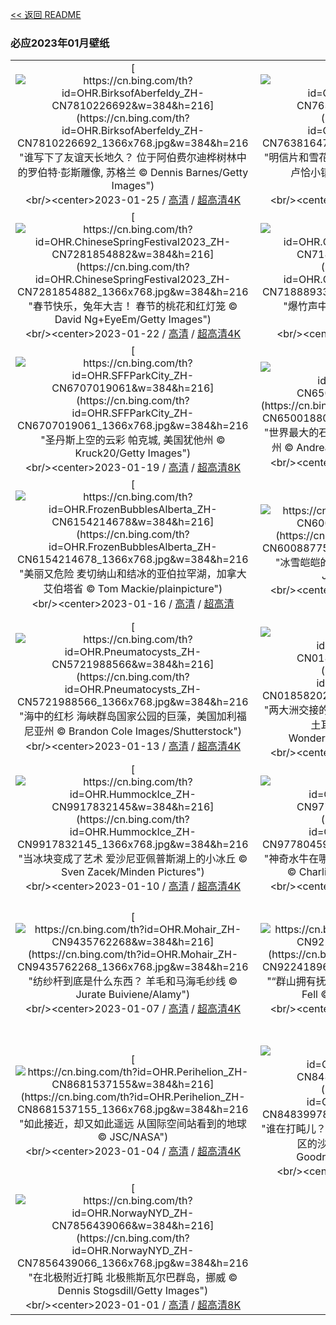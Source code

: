 [<< 返回 README](../../README.md)
### 必应2023年01月壁纸
||||
|:---:|:---:|:---:|
|[![https://cn.bing.com/th?id=OHR.BirksofAberfeldy_ZH-CN7810226692&w=384&h=216](https://cn.bing.com/th?id=OHR.BirksofAberfeldy_ZH-CN7810226692_1366x768.jpg&w=384&h=216 "谁写下了友谊天长地久？&#10;位于阿伯费尔迪桦树林中的罗伯特·彭斯雕像, 苏格兰&#10;© Dennis Barnes/Getty Images")](https://cn.bing.com/search?q=%e8%8b%8f%e6%a0%bc%e5%85%b0%e9%98%bf%e4%bc%af%e8%b4%b9%e5%b0%94%e8%bf%aa&form=hpcapt&mkt=zh-cn&filters=HpDate:"20230124_1600")<br/><center>2023-01-25 / [高清](https://cn.bing.com/th?id=OHR.BirksofAberfeldy_ZH-CN7810226692_1920x1200.jpg&w=1920&h=1200) / [超高清4K](https://cn.bing.com/th?id=OHR.BirksofAberfeldy_ZH-CN7810226692_UHD.jpg&w=3840&h=2160)<center/>|[![https://cn.bing.com/th?id=OHR.ColleSantaLucia_ZH-CN7638164714&w=384&h=216](https://cn.bing.com/th?id=OHR.ColleSantaLucia_ZH-CN7638164714_1366x768.jpg&w=384&h=216 "明信片和雪花球的取景地&#10;多洛米蒂山谷中的科莱圣卢恰小镇，意大利&#10;© mauritius images GmbH/Alamy")](https://cn.bing.com/search?q=%e5%a4%9a%e6%b4%9b%e7%b1%b3%e8%92%82%e5%b1%b1&form=hpcapt&mkt=zh-cn&filters=HpDate:"20230123_1600")<br/><center>2023-01-24 / [高清](https://cn.bing.com/th?id=OHR.ColleSantaLucia_ZH-CN7638164714_1920x1200.jpg&w=1920&h=1200) / [超高清4K](https://cn.bing.com/th?id=OHR.ColleSantaLucia_ZH-CN7638164714_UHD.jpg&w=3840&h=2160)<center/>|[![https://cn.bing.com/th?id=OHR.SunriseMoai_ZH-CN7413178404&w=384&h=216](https://cn.bing.com/th?id=OHR.SunriseMoai_ZH-CN7413178404_1366x768.jpg&w=384&h=216 "摩艾石像&#10;复活节岛上的摩艾石像，智利&#10;© Karine Aigner/Tandem Stills + Motion")](https://cn.bing.com/search?q=%e6%91%a9%e8%89%be%e7%9f%b3%e5%83%8f&form=hpcapt&mkt=zh-cn&filters=HpDate:"20230122_1600")<br/><center>2023-01-23 / [高清](https://cn.bing.com/th?id=OHR.SunriseMoai_ZH-CN7413178404_1920x1200.jpg&w=1920&h=1200) / [超高清4K](https://cn.bing.com/th?id=OHR.SunriseMoai_ZH-CN7413178404_UHD.jpg&w=3840&h=2160)<center/>|
|[![https://cn.bing.com/th?id=OHR.ChineseSpringFestival2023_ZH-CN7281854882&w=384&h=216](https://cn.bing.com/th?id=OHR.ChineseSpringFestival2023_ZH-CN7281854882_1366x768.jpg&w=384&h=216 "春节快乐，兔年大吉！&#10;春节的桃花和红灯笼&#10;© David Ng+EyeEm/Getty Images")](https://cn.bing.com/search?q=%e6%98%a5%e8%8a%82&form=hpcapt&mkt=zh-cn&filters=HpDate:"20230121_1600")<br/><center>2023-01-22 / [高清](https://cn.bing.com/th?id=OHR.ChineseSpringFestival2023_ZH-CN7281854882_1920x1200.jpg&w=1920&h=1200) / [超高清4K](https://cn.bing.com/th?id=OHR.ChineseSpringFestival2023_ZH-CN7281854882_UHD.jpg&w=3840&h=2160)<center/>|[![https://cn.bing.com/th?id=OHR.ChineseNewYearEve2023_ZH-CN7188893388&w=384&h=216](https://cn.bing.com/th?id=OHR.ChineseNewYearEve2023_ZH-CN7188893388_1366x768.jpg&w=384&h=216 "爆竹声中一岁除&#10;除夕夜的中国新年灯笼&#10;© Toa55/Getty Images")](https://cn.bing.com/search?q=%e9%99%a4%e5%a4%95&form=hpcapt&mkt=zh-cn&filters=HpDate:"20230120_1600")<br/><center>2023-01-21 / [高清](https://cn.bing.com/th?id=OHR.ChineseNewYearEve2023_ZH-CN7188893388_1920x1200.jpg&w=1920&h=1200) / [超高清](https://cn.bing.com/th?id=OHR.ChineseNewYearEve2023_ZH-CN7188893388_UHD.jpg)<center/>|[![https://cn.bing.com/th?id=OHR.FalklandKings_ZH-CN6891102487&w=384&h=216](https://cn.bing.com/th?id=OHR.FalklandKings_ZH-CN6891102487_1366x768.jpg&w=384&h=216 "“兄弟们，跟我走”&#10;王企鹅，福克兰群岛&#10;© Elmar Weiss/Getty Images")](https://cn.bing.com/search?q=%e7%a6%8f%e5%85%8b%e5%85%b0%e7%be%a4%e5%b2%9b&form=hpcapt&mkt=zh-cn&filters=HpDate:"20230119_1600")<br/><center>2023-01-20 / [高清](https://cn.bing.com/th?id=OHR.FalklandKings_ZH-CN6891102487_1920x1200.jpg&w=1920&h=1200) / [超高清4K](https://cn.bing.com/th?id=OHR.FalklandKings_ZH-CN6891102487_UHD.jpg&w=3840&h=2160)<center/>|
|[![https://cn.bing.com/th?id=OHR.SFFParkCity_ZH-CN6707019061&w=384&h=216](https://cn.bing.com/th?id=OHR.SFFParkCity_ZH-CN6707019061_1366x768.jpg&w=384&h=216 "圣丹斯上空的云彩&#10;帕克城, 美国犹他州&#10;© Kruck20/Getty Images")](https://cn.bing.com/search?q=%e5%b8%95%e5%85%8b%e5%9f%8e&form=hpcapt&mkt=zh-cn&filters=HpDate:"20230118_1600")<br/><center>2023-01-19 / [高清](https://cn.bing.com/th?id=OHR.SFFParkCity_ZH-CN6707019061_1920x1200.jpg&w=1920&h=1200) / [超高清8K](https://cn.bing.com/th?id=OHR.SFFParkCity_ZH-CN6707019061_UHD.jpg)<center/>|[![https://cn.bing.com/th?id=OHR.WhiteSands_ZH-CN6500188005&w=384&h=216](https://cn.bing.com/th?id=OHR.WhiteSands_ZH-CN6500188005_1366x768.jpg&w=384&h=216 "世界最大的石膏沙漠&#10;白沙国家公园，美国新墨西哥州&#10;© Andrea Harrell/Tandem Stills + Motion")](https://cn.bing.com/search?q=%e7%99%bd%e6%b2%99%e5%9b%bd%e5%ae%b6%e5%85%ac%e5%9b%ad&form=hpcapt&mkt=zh-cn&filters=HpDate:"20230117_1600")<br/><center>2023-01-18 / [高清](https://cn.bing.com/th?id=OHR.WhiteSands_ZH-CN6500188005_1920x1200.jpg&w=1920&h=1200) / [超高清4K](https://cn.bing.com/th?id=OHR.WhiteSands_ZH-CN6500188005_UHD.jpg&w=3840&h=2160)<center/>|[![https://cn.bing.com/th?id=OHR.SessileOaks_ZH-CN6385464274&w=384&h=216](https://cn.bing.com/th?id=OHR.SessileOaks_ZH-CN6385464274_1366x768.jpg&w=384&h=216 "树木之美&#10;穆涅略斯自然保护区，西班牙&#10;© Andres M. Dominguez/Minden Pictures")](https://cn.bing.com/search?q=%e7%a9%86%e6%b6%85%e7%95%a5%e6%96%af%e8%87%aa%e7%84%b6%e4%bf%9d%e6%8a%a4%e5%8c%ba&form=hpcapt&mkt=zh-cn&filters=HpDate:"20230116_1600")<br/><center>2023-01-17 / [高清](https://cn.bing.com/th?id=OHR.SessileOaks_ZH-CN6385464274_1920x1200.jpg&w=1920&h=1200) / [超高清4K](https://cn.bing.com/th?id=OHR.SessileOaks_ZH-CN6385464274_UHD.jpg&w=3840&h=2160)<center/>|
|[![https://cn.bing.com/th?id=OHR.FrozenBubblesAlberta_ZH-CN6154214678&w=384&h=216](https://cn.bing.com/th?id=OHR.FrozenBubblesAlberta_ZH-CN6154214678_1366x768.jpg&w=384&h=216 "美丽又危险&#10;麦切纳山和结冰的亚伯拉罕湖，加拿大艾伯塔省&#10;© Tom Mackie/plainpicture")](https://cn.bing.com/search?q=%e4%ba%9a%e4%bc%af%e6%8b%89%e7%bd%95%e6%b9%96&form=hpcapt&mkt=zh-cn&filters=HpDate:"20230115_1600")<br/><center>2023-01-16 / [高清](https://cn.bing.com/th?id=OHR.FrozenBubblesAlberta_ZH-CN6154214678_1920x1200.jpg&w=1920&h=1200) / [超高清](https://cn.bing.com/th?id=OHR.FrozenBubblesAlberta_ZH-CN6154214678_UHD.jpg)<center/>|[![https://cn.bing.com/th?id=OHR.Turku_ZH-CN6008877545&w=384&h=216](https://cn.bing.com/th?id=OHR.Turku_ZH-CN6008877545_1366x768.jpg&w=384&h=216 "冰雪皑皑的芬兰&#10;横贯图尔库的奥拉河, 芬兰&#10;© Jarmo Piironen/Alamy")](https://cn.bing.com/search?q=%e5%a5%a5%e6%8b%89%e6%b2%b3&form=hpcapt&mkt=zh-cn&filters=HpDate:"20230114_1600")<br/><center>2023-01-15 / [高清](https://cn.bing.com/th?id=OHR.Turku_ZH-CN6008877545_1920x1200.jpg&w=1920&h=1200) / [超高清4K](https://cn.bing.com/th?id=OHR.Turku_ZH-CN6008877545_UHD.jpg&w=3840&h=2160)<center/>|[![https://cn.bing.com/th?id=OHR.DonkeyFeast_ZH-CN5880627132&w=384&h=216](https://cn.bing.com/th?id=OHR.DonkeyFeast_ZH-CN5880627132_1366x768.jpg&w=384&h=216 "快乐小毛驴&#10;吃樱桃树枝的毛驴&#10;© Juniors Bildarchiv GmbH/Alamy")](https://cn.bing.com/search?q=%e6%af%9b%e9%a9%b4&form=hpcapt&mkt=zh-cn&filters=HpDate:"20230113_1600")<br/><center>2023-01-14 / [高清](https://cn.bing.com/th?id=OHR.DonkeyFeast_ZH-CN5880627132_1920x1200.jpg&w=1920&h=1200) / [超高清4K](https://cn.bing.com/th?id=OHR.DonkeyFeast_ZH-CN5880627132_UHD.jpg&w=3840&h=2160)<center/>|
|[![https://cn.bing.com/th?id=OHR.Pneumatocysts_ZH-CN5721988566&w=384&h=216](https://cn.bing.com/th?id=OHR.Pneumatocysts_ZH-CN5721988566_1366x768.jpg&w=384&h=216 "海中的红杉&#10;海峡群岛国家公园的巨藻，美国加利福尼亚州&#10;© Brandon Cole Images/Shutterstock")](https://cn.bing.com/search?q=%e5%b7%a8%e8%97%bb&form=hpcapt&mkt=zh-cn&filters=HpDate:"20230112_1600")<br/><center>2023-01-13 / [高清](https://cn.bing.com/th?id=OHR.Pneumatocysts_ZH-CN5721988566_1920x1200.jpg&w=1920&h=1200) / [超高清4K](https://cn.bing.com/th?id=OHR.Pneumatocysts_ZH-CN5721988566_UHD.jpg&w=3840&h=2160)<center/>|[![https://cn.bing.com/th?id=OHR.RumeliHisari_ZH-CN0185820275&w=384&h=216](https://cn.bing.com/th?id=OHR.RumeliHisari_ZH-CN0185820275_1366x768.jpg&w=384&h=216 "两大洲交接的地方&#10;博斯普鲁斯海峡的如梅利堡垒，土耳其伊斯坦布尔&#10;© Drone in Wonderland/Amazing Aerial Agency")](https://cn.bing.com/search?q=%e5%a6%82%e6%a2%85%e5%88%a9%e5%a0%a1%e5%9e%92&form=hpcapt&mkt=zh-cn&filters=HpDate:"20230111_1600")<br/><center>2023-01-12 / [高清](https://cn.bing.com/th?id=OHR.RumeliHisari_ZH-CN0185820275_1920x1200.jpg&w=1920&h=1200) / [超高清4K](https://cn.bing.com/th?id=OHR.RumeliHisari_ZH-CN0185820275_UHD.jpg&w=3840&h=2160)<center/>|[![https://cn.bing.com/th?id=OHR.GodrevyRocks_ZH-CN0051118926&w=384&h=216](https://cn.bing.com/th?id=OHR.GodrevyRocks_ZH-CN0051118926_1366x768.jpg&w=384&h=216 "到灯塔去！&#10;戈德雷维灯塔，英国康沃尔郡&#10;© Paul Nash/Shutterstock")](https://cn.bing.com/search?q=%e8%8b%b1%e5%9b%bd%e5%ba%b7%e6%b2%83%e5%b0%94%e9%83%a1&form=hpcapt&mkt=zh-cn&filters=HpDate:"20230110_1600")<br/><center>2023-01-11 / [高清](https://cn.bing.com/th?id=OHR.GodrevyRocks_ZH-CN0051118926_1920x1200.jpg&w=1920&h=1200) / [超高清4K](https://cn.bing.com/th?id=OHR.GodrevyRocks_ZH-CN0051118926_UHD.jpg&w=3840&h=2160)<center/>|
|[![https://cn.bing.com/th?id=OHR.HummockIce_ZH-CN9917832145&w=384&h=216](https://cn.bing.com/th?id=OHR.HummockIce_ZH-CN9917832145_1366x768.jpg&w=384&h=216 "当冰块变成了艺术&#10;爱沙尼亚佩普斯湖上的小冰丘&#10;© Sven Zacek/Minden Pictures")](https://cn.bing.com/search?q=%e5%a1%94%e5%b0%94%e5%9b%be%e5%8e%bf&form=hpcapt&mkt=zh-cn&filters=HpDate:"20230109_1600")<br/><center>2023-01-10 / [高清](https://cn.bing.com/th?id=OHR.HummockIce_ZH-CN9917832145_1920x1200.jpg&w=1920&h=1200) / [超高清4K](https://cn.bing.com/th?id=OHR.HummockIce_ZH-CN9917832145_UHD.jpg&w=3840&h=2160)<center/>|[![https://cn.bing.com/th?id=OHR.BisonWindCave_ZH-CN9778045938&w=384&h=216](https://cn.bing.com/th?id=OHR.BisonWindCave_ZH-CN9778045938_1366x768.jpg&w=384&h=216 "神奇水牛在哪里？&#10;南达科他州风洞国家公园的水牛&#10;© Charlie Summers/Minden Pictures")](https://cn.bing.com/search?q=%e9%a3%8e%e6%b4%9e%e5%9b%bd%e5%ae%b6%e5%85%ac%e5%9b%ad&form=hpcapt&mkt=zh-cn&filters=HpDate:"20230108_1600")<br/><center>2023-01-09 / [高清](https://cn.bing.com/th?id=OHR.BisonWindCave_ZH-CN9778045938_1920x1200.jpg&w=1920&h=1200) / [超高清4K](https://cn.bing.com/th?id=OHR.BisonWindCave_ZH-CN9778045938_UHD.jpg&w=3840&h=2160)<center/>|[![https://cn.bing.com/th?id=OHR.Breckenridge_ZH-CN9598860382&w=384&h=216](https://cn.bing.com/th?id=OHR.Breckenridge_ZH-CN9598860382_1366x768.jpg&w=384&h=216 "我们去哪里玩？&#10;科罗拉多州布雷肯里奇&#10;© Sean Pavone/Shutterstock")](https://cn.bing.com/search?q=%e7%a7%91%e7%bd%97%e6%8b%89%e5%a4%9a%e5%b7%9e%e5%b8%83%e9%9b%b7%e8%82%af%e9%87%8c%e5%a5%87&form=hpcapt&mkt=zh-cn&filters=HpDate:"20230107_1600")<br/><center>2023-01-08 / [高清](https://cn.bing.com/th?id=OHR.Breckenridge_ZH-CN9598860382_1920x1200.jpg&w=1920&h=1200) / [超高清8K](https://cn.bing.com/th?id=OHR.Breckenridge_ZH-CN9598860382_UHD.jpg)<center/>|
|[![https://cn.bing.com/th?id=OHR.Mohair_ZH-CN9435762268&w=384&h=216](https://cn.bing.com/th?id=OHR.Mohair_ZH-CN9435762268_1366x768.jpg&w=384&h=216 "纺纱杆到底是什么东西？&#10;羊毛和马海毛纱线&#10;© Jurate Buiviene/Alamy")](https://cn.bing.com/search?q=%e7%ba%b1%e7%ba%bf%e7%9a%84%e5%8e%86%e5%8f%b2&form=hpcapt&mkt=zh-cn&filters=HpDate:"20230106_1600")<br/><center>2023-01-07 / [高清](https://cn.bing.com/th?id=OHR.Mohair_ZH-CN9435762268_1920x1200.jpg&w=1920&h=1200) / [超高清4K](https://cn.bing.com/th?id=OHR.Mohair_ZH-CN9435762268_UHD.jpg&w=3840&h=2160)<center/>|[![https://cn.bing.com/th?id=OHR.BlackFell_ZH-CN9224189688&w=384&h=216](https://cn.bing.com/th?id=OHR.BlackFell_ZH-CN9224189688_1366x768.jpg&w=384&h=216 "“群山拥有抚慰和治愈的力量”&#10;英格兰湖区的Black Fell&#10;© Daniel Kay/Shutterstock")](https://cn.bing.com/search?q=%e8%8b%b1%e6%a0%bc%e5%85%b0%e6%b9%96%e5%8c%ba&form=hpcapt&mkt=zh-cn&filters=HpDate:"20230105_1600")<br/><center>2023-01-06 / [高清](https://cn.bing.com/th?id=OHR.BlackFell_ZH-CN9224189688_1920x1200.jpg&w=1920&h=1200) / [超高清8K](https://cn.bing.com/th?id=OHR.BlackFell_ZH-CN9224189688_UHD.jpg)<center/>|[![https://cn.bing.com/th?id=OHR.HermelinSchnee_ZH-CN8839783506&w=384&h=216](https://cn.bing.com/th?id=OHR.HermelinSchnee_ZH-CN8839783506_1366x768.jpg&w=384&h=216 "软萌雪中小精灵&#10;白鼬&#10;Mustela erminea, 上巴伐利亚，德国&#10;© Konrad Wothe/Minden Pictures")](https://cn.bing.com/search?q=%e7%99%bd%e9%bc%ac&form=hpcapt&mkt=zh-cn&filters=HpDate:"20230104_1600")<br/><center>2023-01-05 / [高清](https://cn.bing.com/th?id=OHR.HermelinSchnee_ZH-CN8839783506_1920x1200.jpg&w=1920&h=1200) / [超高清4K](https://cn.bing.com/th?id=OHR.HermelinSchnee_ZH-CN8839783506_UHD.jpg&w=3840&h=2160)<center/>|
|[![https://cn.bing.com/th?id=OHR.Perihelion_ZH-CN8681537155&w=384&h=216](https://cn.bing.com/th?id=OHR.Perihelion_ZH-CN8681537155_1366x768.jpg&w=384&h=216 "如此接近，却又如此遥远&#10;从国际空间站看到的地球&#10;© JSC/NASA")](https://cn.bing.com/search?q=%e8%bf%91%e6%97%a5%e7%82%b9&form=hpcapt&mkt=zh-cn&filters=HpDate:"20230103_1600")<br/><center>2023-01-04 / [高清](https://cn.bing.com/th?id=OHR.Perihelion_ZH-CN8681537155_1920x1200.jpg&w=1920&h=1200) / [超高清4K](https://cn.bing.com/th?id=OHR.Perihelion_ZH-CN8681537155_UHD.jpg&w=3840&h=2160)<center/>|[![https://cn.bing.com/th?id=OHR.SandhillSleeping_ZH-CN8483997851&w=384&h=216](https://cn.bing.com/th?id=OHR.SandhillSleeping_ZH-CN8483997851_1366x768.jpg&w=384&h=216 "谁在打盹儿？&#10;博斯克·德尔·阿帕奇国家野生动物保护区的沙丘鹤，美国新墨西哥州&#10;© Jay Goodrich/Tandem Stills + Motion")](https://cn.bing.com/search?q=%e6%b2%99%e4%b8%98%e9%b9%a4&form=hpcapt&mkt=zh-cn&filters=HpDate:"20230102_1600")<br/><center>2023-01-03 / [高清](https://cn.bing.com/th?id=OHR.SandhillSleeping_ZH-CN8483997851_1920x1200.jpg&w=1920&h=1200) / [超高清](https://cn.bing.com/th?id=OHR.SandhillSleeping_ZH-CN8483997851_UHD.jpg)<center/>|[![https://cn.bing.com/th?id=OHR.HohenzollernBurg_ZH-CN8109082566&w=384&h=216](https://cn.bing.com/th?id=OHR.HohenzollernBurg_ZH-CN8109082566_1366x768.jpg&w=384&h=216 "正如童话一般&#10;霍亨索伦城堡，德国&#10;© Sahara Prince/Shutterstock")](https://cn.bing.com/search?q=%e9%9c%8d%e4%ba%a8%e7%b4%a2%e4%bc%a6%e5%9f%8e%e5%a0%a1&form=hpcapt&mkt=zh-cn&filters=HpDate:"20230101_1600")<br/><center>2023-01-02 / [高清](https://cn.bing.com/th?id=OHR.HohenzollernBurg_ZH-CN8109082566_1920x1200.jpg&w=1920&h=1200) / [超高清4K](https://cn.bing.com/th?id=OHR.HohenzollernBurg_ZH-CN8109082566_UHD.jpg&w=3840&h=2160)<center/>|
|[![https://cn.bing.com/th?id=OHR.NorwayNYD_ZH-CN7856439066&w=384&h=216](https://cn.bing.com/th?id=OHR.NorwayNYD_ZH-CN7856439066_1366x768.jpg&w=384&h=216 "在北极附近打盹&#10;北极熊斯瓦尔巴群岛，挪威&#10;© Dennis Stogsdill/Getty Images")](https://cn.bing.com/search?q=%e6%96%af%e7%93%a6%e5%b0%94%e5%b7%b4%e7%be%a4%e5%b2%9b&form=hpcapt&mkt=zh-cn&filters=HpDate:"20221231_1600")<br/><center>2023-01-01 / [高清](https://cn.bing.com/th?id=OHR.NorwayNYD_ZH-CN7856439066_1920x1200.jpg&w=1920&h=1200) / [超高清8K](https://cn.bing.com/th?id=OHR.NorwayNYD_ZH-CN7856439066_UHD.jpg)<center/>
